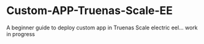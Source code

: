 # Custom-APP-Truenas-Scale-EE
A beginner guide to deploy custom app in Truenas Scale electric eel... work in progress

